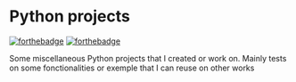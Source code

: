 # Python projects
[![forthebadge](http://forthebadge.com/images/badges/gluten-free.svg)](http://forthebadge.com) [![forthebadge](http://forthebadge.com/images/badges/built-with-science.svg)](http://forthebadge.com)

Some miscellaneous Python projects that I created or work on. Mainly tests on some fonctionalities or exemple that I can reuse on other works
